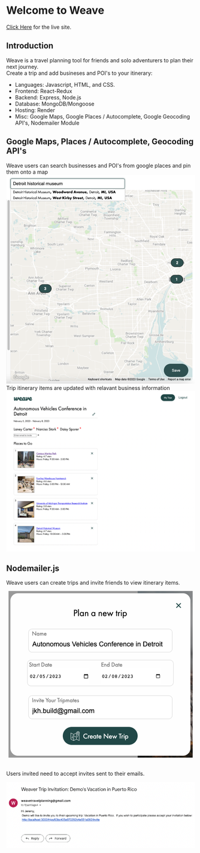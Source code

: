 # Welcome to Weave

[Click Here](https://weave.onrender.com) for the live site.

## Introduction

Weave is a travel planning tool for friends and solo adventurers to plan their next journey.
<br>
Create a trip and add busineses and POI's to your itinerary:

- Languages: Javascript, HTML, and CSS.
- Frontend: React-Redux
- Backend: Express, Node.js
- Database: MongoDB/Mongoose
- Hosting: Render
- Misc: Google Maps, Google Places / Autocomplete, Google Geocoding API's, Nodemailer Module

## Google Maps, Places / Autocomplete, Geocoding API's

Weave users can search businesses and POI's from google places and pin them onto a map
<br>
![maps](./frontend/public/readme-maps.png)
<br>
Trip itinerary items are updated with relavant business information
<br>
![itinerary](./frontend/public/readme-itinerary.png)

## Nodemailer.js

Weave users can create trips and invite friends to view itinerary items.
<p align="center">
  <img src="./frontend/public/readme-invite.png" alt="invite"/>
</p>
<br>
Users invited need to accept invites sent to their emails.
<br>
<p align="center">
  <img src="./frontend/public/readme-email.png"/>
</p>
